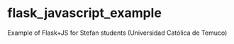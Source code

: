 # flask_javascript_example
Example of Flask+JS for Stefan students (Universidad Católica de Temuco)

